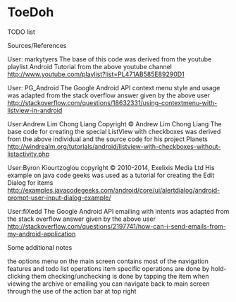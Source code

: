 ToeDoh
======

TODO list


Sources/References

User: markytyers
The base of this code was derived from the youtube playlist Android Tutorial from the above youtube channel
http://www.youtube.com/playlist?list=PL471AB585E89290D1

User: PG_Android
The Google Android API context menu style and usage was adapted from the stack overflow answer given by the above user
http://stackoverflow.com/questions/18632331/using-contextmenu-with-listview-in-android

User:Andrew Lim Chong Liang 
Copyright © Andrew Lim Chong Liang
The base code for creating the special ListView with checkboxes was derived from the above individual and the source code for his project Planets
http://windrealm.org/tutorials/android/listview-with-checkboxes-without-listactivity.php

User:Byron Kiourtzoglou
copyright © 2010-2014, Exelixis Media Ltd
His example on java code geeks was used as a tutorial for creating the Edit Dialog for items
http://examples.javacodegeeks.com/android/core/ui/alertdialog/android-prompt-user-input-dialog-example/

User:fiXedd
The Google Android API emailing with intents was adapted from the stack overflow answer given by the above user
http://stackoverflow.com/questions/2197741/how-can-i-send-emails-from-my-android-application

Some additional notes

the options menu on the main screen contains most of the navigation features and todo list operations
item specific operations are done by hold-clicking them
checking/unchecking is done by tapping the item
when viewing the archive or emailing you can navigate back to main screen through the use of the action bar at top right

